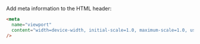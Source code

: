 Add meta information to the HTML header:
```html
<meta
  name="viewport"
  content="width=device-width, initial-scale=1.0, maximum-scale=1.0, user-scalable=0"
/>
```